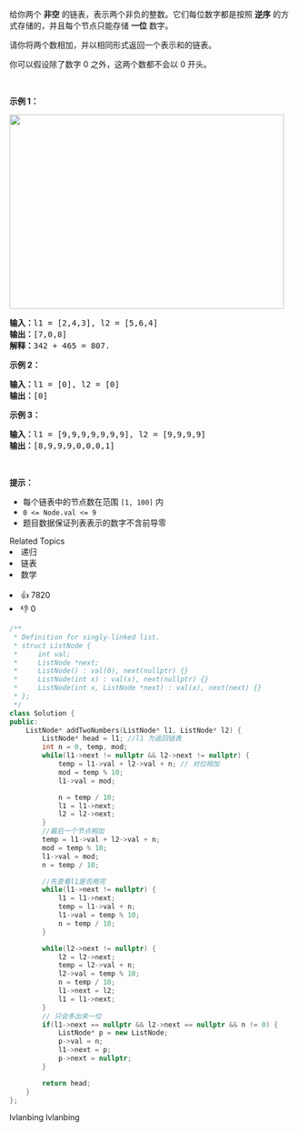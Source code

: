 <p>给你两个 <strong>非空</strong> 的链表，表示两个非负的整数。它们每位数字都是按照 <strong>逆序</strong> 的方式存储的，并且每个节点只能存储 <strong>一位</strong> 数字。</p>

<p>请你将两个数相加，并以相同形式返回一个表示和的链表。</p>

<p>你可以假设除了数字 0 之外，这两个数都不会以 0 开头。</p>

<p> </p>

<p><strong>示例 1：</strong></p>
<img alt="" src="https://assets.leetcode-cn.com/aliyun-lc-upload/uploads/2021/01/02/addtwonumber1.jpg" style="width: 483px; height: 342px;" />
<pre>
<strong>输入：</strong>l1 = [2,4,3], l2 = [5,6,4]
<strong>输出：</strong>[7,0,8]
<strong>解释：</strong>342 + 465 = 807.
</pre>

<p><strong>示例 2：</strong></p>

<pre>
<strong>输入：</strong>l1 = [0], l2 = [0]
<strong>输出：</strong>[0]
</pre>

<p><strong>示例 3：</strong></p>

<pre>
<strong>输入：</strong>l1 = [9,9,9,9,9,9,9], l2 = [9,9,9,9]
<strong>输出：</strong>[8,9,9,9,0,0,0,1]
</pre>

<p> </p>

<p><strong>提示：</strong></p>

<ul>
	<li>每个链表中的节点数在范围 <code>[1, 100]</code> 内</li>
	<li><code>0 <= Node.val <= 9</code></li>
	<li>题目数据保证列表表示的数字不含前导零</li>
</ul>
<div><div>Related Topics</div><div><li>递归</li><li>链表</li><li>数学</li></div></div><br><div><li>👍 7820</li><li>👎 0</li></div>


```C++
/**
 * Definition for singly-linked list.
 * struct ListNode {
 *     int val;
 *     ListNode *next;
 *     ListNode() : val(0), next(nullptr) {}
 *     ListNode(int x) : val(x), next(nullptr) {}
 *     ListNode(int x, ListNode *next) : val(x), next(next) {}
 * };
 */
class Solution {
public:
    ListNode* addTwoNumbers(ListNode* l1, ListNode* l2) {
        ListNode* head = l1; //l1 为返回链表
        int n = 0, temp, mod;
        while(l1->next != nullptr && l2->next != nullptr) {
            temp = l1->val + l2->val + n; // 对位相加
            mod = temp % 10;
            l1->val = mod;

            n = temp / 10;
            l1 = l1->next;
            l2 = l2->next;
        }
        //最后一个节点相加
        temp = l1->val + l2->val + n;
        mod = temp % 10;
        l1->val = mod;
        n = temp / 10;

        //先查看l1是否用完
        while(l1->next != nullptr) {
            l1 = l1->next;
            temp = l1->val + n;
            l1->val = temp % 10;
            n = temp / 10;
        }

        while(l2->next != nullptr) {
            l2 = l2->next;
            temp = l2->val + n;
            l2->val = temp % 10;
            n = temp / 10;
            l1->next = l2;
            l1 = l1->next;
        }
        // 只会多出来一位
        if(l1->next == nullptr && l2->next == nullptr && n != 0) {
            ListNode* p = new ListNode;
            p->val = n;
            l1->next = p;
            p->next = nullptr;
        }

        return head;
    }
};
```

lvlanbing 
lvlanbing